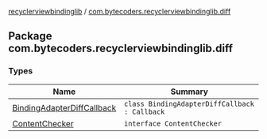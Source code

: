 [recyclerviewbindinglib](../index.md) / [com.bytecoders.recyclerviewbindinglib.diff](./index.md)

## Package com.bytecoders.recyclerviewbindinglib.diff

### Types

| Name | Summary |
|---|---|
| [BindingAdapterDiffCallback](-binding-adapter-diff-callback/index.md) | `class BindingAdapterDiffCallback : Callback` |
| [ContentChecker](-content-checker/index.md) | `interface ContentChecker` |
